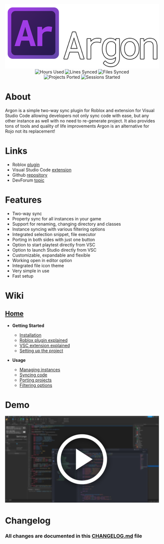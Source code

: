 <div align='center'>
  <img alt='Argon Logo' src='https://raw.githubusercontent.com/argon-rbx/argon-legacy/main/VSC%20Extension/assets/LogoName.png'>
</div>

<div align='center'>
  <img alt='Hours Used' src='https://img.shields.io/endpoint?url=https%3A%2F%2Fargonstatsapi.web.app%2FhoursUsed'>
  <img alt='Lines Synced' src='https://img.shields.io/endpoint?url=https%3A%2F%2Fargonstatsapi.web.app%2FlinesSynced'>
  <img alt='Files Synced' src='https://img.shields.io/endpoint?url=https%3A%2F%2Fargonstatsapi.web.app%2FfilesSynced'>
</div>

<div align='center'>
  <img alt='Projects Ported' src='https://img.shields.io/endpoint?url=https%3A%2F%2Fargonstatsapi.web.app%2FprojectsPorted'>
  <img alt='Sessions Started' src='https://img.shields.io/endpoint?url=https%3A%2F%2Fargonstatsapi.web.app%2FsessionsStarted'>
</div>

# About
Argon is a simple two-way sync plugin for Roblox and extension for Visual Studio Code allowing developers not only sync code with ease, but any other instance as well with no need to re-generate project. It also provides tons of tools and quality of life improvements Argon is an alternative for Rojo not its replacement!

# Links
* Roblox [plugin](https://create.roblox.com/marketplace/asset/11263738833/)
* Visual Studio Code [extension](https://marketplace.visualstudio.com/items?itemName=Dervex.argon)
* Github [repository](https://github.com/argon-rbx/argon-legacy)
* DevForum [topic](https://devforum.roblox.com/t/2021776)

# Features
* Two-way sync
* Property sync for all instances in your game
* Support for renaming, changing directory and classes
* Instance syncing with various filtering options
* Integrated selection snippet, file executor
* Porting in both sides with just one button
* Option to start playtest directly from VSC
* Option to launch Studio directly from VSC
* Customizable, expandable and flexible
* Working open in editor option
* Integrated file icon theme
* Very simple in use
* Fast setup

# Wiki
## [Home](https://github.com/argon-rbx/argon-legacy/wiki)

* **Getting Started**
  * [Installation](https://github.com/argon-rbx/argon-legacy/wiki/Installation)
  * [Roblox plugin explained](https://github.com/argon-rbx/argon-legacy/wiki/Roblox-Plugin-Explained)
  * [VSC extension explained](https://github.com/argon-rbx/argon-legacy/wiki/VSC-Extension-Explained)
  * [Setting up the project](https://github.com/argon-rbx/argon-legacy/wiki/Setting-Up-The-Project)

* **Usage**
  * [Managing instances](https://github.com/argon-rbx/argon-legacy/wiki/Managing-Instances)
  * [Syncing code](https://github.com/argon-rbx/argon-legacy/wiki/Syncing-Code)
  * [Porting projects](https://github.com/argon-rbx/argon-legacy/wiki/Porting-Projects)
  * [Filtering options](https://github.com/argon-rbx/argon-legacy/wiki/Filtering-Options)

# Demo
[![Demo Video](https://raw.githubusercontent.com/argon-rbx/argon-legacy/main/VSC%20Extension/assets/Demo.png)](https://youtu.be/yvnleYgYaO0)

# Changelog
### All changes are documented in this [CHANGELOG.md](https://github.com/argon-rbx/argon-legacy/blob/main/VSC%20Extension/CHANGELOG.md) file